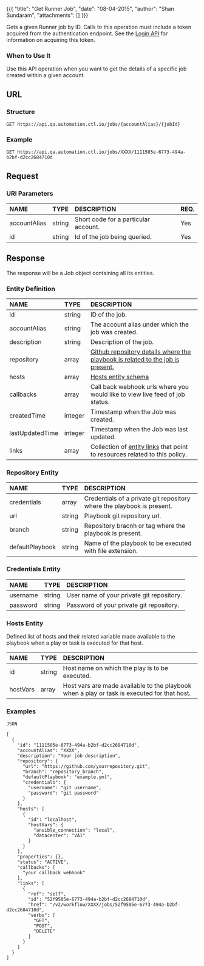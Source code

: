 {{{ "title": "Get Runner Job", "date": "08-04-2015", "author": "Shan Sundaram", "attachments": [] }}}

Gets a given Runner job by ID. Calls to this operation must include a token acquired from the authentication endpoint. See the [Login API](https://www.ctl.io/api-docs/v2/#authentication-login) for information on acquiring this token.

### When to Use It

Use this API operation when you want to get the details of a specific job created within a given account.

## URL

### Structure

    GET https://api.qa.automation.ctl.io/jobs/{accountAlias}/{jobId}

### Example

    GET https://api.qa.automation.ctl.io/jobs/XXXX/1111505e-6773-494a-b2bf-d2cc2684710d

## Request

### URI Parameters

| NAME         | TYPE   | DESCRIPTION                         | REQ. |
| :------------ | :------ | :----------------------------------- | :---- |
| accountAlias | string | Short code for a particular account. | Yes  |
| id | string | Id of the job being queried. | Yes   |

## Response

The response will be a Job object containing all its entities.

### Entity Definition

| NAME        | TYPE   | DESCRIPTION |
| :------------ | :------ | :----------------------------------- |
| id          | string | ID of the job. |
| accountAlias | string | The account alias under which the job was created. |
| description | string | Description of the job. |
| repository  | array  | [Github repository details where the playbook is related to the job is present.](#repoEntity) |
| hosts       | array  | [Hosts entity schema](#hostsEntity) |
| callbacks   | array  | Call back webhook urls where you would like to view live feed of job status. |
| createdTime | integer | Timestamp when the Job was created. |
| lastUpdatedTime | integer | Timestamp when the Job was last updated. |
| links       | array  | Collection of [entity links](https://www.ctl.io/api-docs/v2/#getting-started-api-v20-links-framework) that point to resources related to this policy. |

### Repository Entity <a name="repoEntity"></a>
| NAME         | TYPE   | DESCRIPTION                         |
| :------------ | :------ | :----------------------------------- |
| credentials | array | Credentials of a private git repository where the playbook is present. |
| url | string | Playbook git repository url. |
| branch | string | Repository bracnh or tag where the playbook is present. |
| defaultPlaybook | string | Name of the playbook to be executed with file extension. |

### Credentials Entity

| NAME         | TYPE   | DESCRIPTION                         |
| :------------ | :------ | :----------------------------------- |
| username | string | User name of your private git repository. |
| password | string | Password of your private git repository. |

### Hosts Entity <a name="hostsEntity"></a>
Defined list of hosts and their related variable made available to the playbook when a play or task is executed for that host.


| NAME         | TYPE   | DESCRIPTION                         |
| :------------ | :------ | :----------------------------------- |
| id | string | Host name on which the play is to be executed. |
| hostVars | array | Host vars are made available to the playbook when a play or task is executed for that host. |


### Examples

    JSON
    
    [
      {
        "id": "1111505e-6773-494a-b2bf-d2cc2684710d",
        "accountAlias": "XXXX",
        "description": "Your job description",
        "repository": {
          "url": "https://github.com/yourrepository.git",
          "branch": "repository_branch",
          "defaultPlaybook": "example.yml",
          "credentials": {
            "username": "git username",
            "password": "git password"
          }
        },
        "hosts": [
          {
            "id": "localhost",
            "hostVars": {
              "ansible_connection": "local",
              "datacenter": "VA1"
            }
          }
        ],
        "properties": {},
        "status": "ACTIVE",
        "callbacks": [
          "your callback webhook"
        ],
        "links": [
          {
            "ref": "self",
            "id": "52f9505e-6773-494a-b2bf-d2cc2684710d",
            "href": "/v2/workflow/XXXX/jobs/52f9505e-6773-494a-b2bf-d2cc2684710d",
            "verbs": [
              "GET",
              "POST",
              "DELETE"
            ]
          }
        ]
      }
    ]
